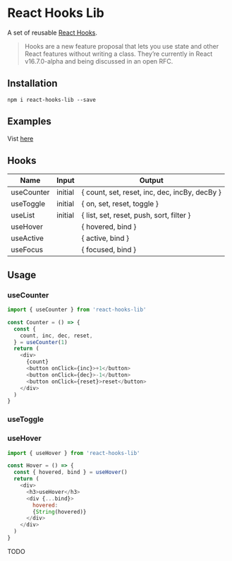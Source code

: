 # React Hooks Lib

A set of reusable [React Hooks](https://reactjs.org/docs/hooks-reference.html#usestate).

>Hooks are a new feature proposal that lets you use state and other React features without writing a class. They’re currently in React v16.7.0-alpha and being discussed in an open RFC.

## Installation
`npm i react-hooks-lib --save`

## Examples
Vist [here](https://github.com/beizhedenglong/react-hooks-lib/blob/master/example/example.js)

## Hooks

| Name       | Input   | Output                                        |
| ---------- | ------- | --------------------------------------------- |
| useCounter | initial | { count, set, reset, inc, dec, incBy, decBy } |
| useToggle  | initial | { on, set, reset, toggle }                    |
| useList    | initial | { list, set, reset, push, sort, filter }      |
| useHover   |         | { hovered, bind }                             |
| useActive  |         | { active, bind }                              |
| useFocus   |         | { focused, bind }                             |

## Usage

### useCounter
```js
import { useCounter } from 'react-hooks-lib'

const Counter = () => {
  const {
    count, inc, dec, reset,
  } = useCounter(1)
  return (
    <div>
      {count}
      <button onClick={inc}>+1</button>
      <button onClick={dec}>-1</button>
      <button onClick={reset}>reset</button>
    </div>
  )
}

```
### useToggle

### useHover

``` js
import { useHover } from 'react-hooks-lib'

const Hover = () => {
  const { hovered, bind } = useHover()
  return (
    <div>
      <h3>useHover</h3>
      <div {...bind}>
        hovered:
        {String(hovered)}
      </div>
    </div>
  )
}
```
TODO
